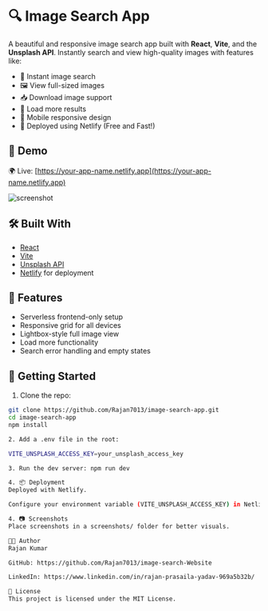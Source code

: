 # 🔍 Image Search App

A beautiful and responsive image search app built with **React**, **Vite**, and the **Unsplash API**. Instantly search and view high-quality images with features like:

- 🔎 Instant image search
- 🖼 View full-sized images
- 📥 Download image support
- 🔁 Load more results
- 🌙 Mobile responsive design
- 🚀 Deployed using Netlify (Free and Fast!)

## 📸 Demo

🌍 Live: [https://your-app-name.netlify.app](https://your-app-name.netlify.app)

![screenshot](https://your-screenshot-link-if-any.com)

## 🛠 Built With

- [React](https://reactjs.org/)
- [Vite](https://vitejs.dev/)
- [Unsplash API](https://unsplash.com/developers)
- [Netlify](https://netlify.com) for deployment

## 🧪 Features

- Serverless frontend-only setup
- Responsive grid for all devices
- Lightbox-style full image view
- Load more functionality
- Search error handling and empty states

## 🚀 Getting Started

1. Clone the repo:

```bash
git clone https://github.com/Rajan7013/image-search-app.git
cd image-search-app
npm install

2. Add a .env file in the root:

VITE_UNSPLASH_ACCESS_KEY=your_unsplash_access_key

3. Run the dev server: npm run dev

4. 📦 Deployment
Deployed with Netlify.

Configure your environment variable (VITE_UNSPLASH_ACCESS_KEY) in Netlify settings → Build & Deploy → Environment variables.

4. 📷 Screenshots
Place screenshots in a screenshots/ folder for better visuals.

🧑‍💻 Author
Rajan Kumar

GitHub: https://github.com/Rajan7013/image-search-Website

LinkedIn: https://www.linkedin.com/in/rajan-prasaila-yadav-969a5b32b/

📜 License
This project is licensed under the MIT License.